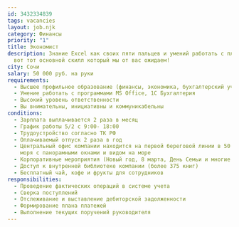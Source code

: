 ```yaml
---
id: 3432334839
tags: vacancies
layout: job.njk
category: Финансы
priority: "1"
title: Экономист
description: Знание Excel как своих пяти пальцев и умений работать с платежами -
  вот тот основной скилл который мы от вас ожидаем!
city: Сочи
salary: 50 000 руб. на руки
requirements:
  - Высшее профильное образование (финансы, экономика, бухгалтерский учет)
  - Умение работать с программами MS Office, 1С Бухгалтерия
  - Высокий уровень ответственности
  - Вы внимательны, инициативны и коммуникабельны
conditions:
  - Зарплата выплачивается 2 раза в месяц
  - График работы 5/2 с 9:00- 18:00
  - Трудоустройство согласно ТК РФ
  - Оплачиваемый отпуск 2 раза в год
  - Центральный офис компании находится на первой береговой линии в 50 м. от
    моря с панорамными окнами и видом на море
  - Корпоративные мероприятия (Новый год, 8 марта, День Семьи и многие другие)
  - Доступ к внутренней библиотеке компании (более 375 книг)
  - Бесплатный чай, кофе и фрукты для сотрудников
responsibilities:
  - Проведение фактических операций в системе учета
  - Сверка поступлений
  - Отслеживание и выставление дебиторской задолженности
  - Формирование плана платежей
  - Выполнение текущих поручений руководителя
---
```


